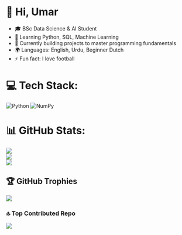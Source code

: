 # 👋 Hi, Umar

- 🎓 BSc Data Science & AI Student<br/>
- 🧠 Learning Python, SQL, Machine Learning<br/>
- 🔭 Currently building projects to master programming fundamentals<br/>
- 🌍 Languages: English, Urdu, Beginner Dutch<br/>
- ⚡ Fun fact: I love football<br/>

# 💻 Tech Stack:
![Python](https://img.shields.io/badge/python-3670A0?style=for-the-badge&logo=python&logoColor=ffdd54) ![NumPy](https://img.shields.io/badge/numpy-%23013243.svg?style=for-the-badge&logo=numpy&logoColor=white)
# 📊 GitHub Stats:
![](https://github-readme-stats.vercel.app/api?username=umaarmirzaa&theme=dark&hide_border=true&include_all_commits=false&count_private=false)<br/>
![](https://nirzak-streak-stats.vercel.app/?user=umaarmirzaa&theme=dark&hide_border=true)<br/>
![](https://github-readme-stats.vercel.app/api/top-langs/?username=umaarmirzaa&theme=dark&hide_border=true&include_all_commits=false&count_private=false&layout=compact)

## 🏆 GitHub Trophies
![](https://github-profile-trophy.vercel.app/?username=umaarmirzaa&theme=radical&no-frame=true&no-bg=true&margin-w=4)

### 🔝 Top Contributed Repo
![](https://github-contributor-stats.vercel.app/api?username=umaarmirzaa&limit=5&theme=dark&combine_all_yearly_contributions=true)

<!-- Proudly created with GPRM ( https://gprm.itsvg.in ) -->
